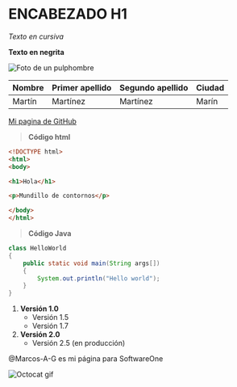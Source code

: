 # ENCABEZADO H1

*Texto en cursiva*

**Texto en negrita**

![Foto de un pulphombre](https://www.juegosyjuguetesonline.es/22998-product_zoom/pulpo-reversible-20-cm-morado-verde.jpg)

| Nombre| Primer apellido| Segundo apellido | Ciudad |
| ----- | ----- | ----- | ----- |
| Martín | Martínez | Martínez | Marín |

[Mi pagina de GitHub](https://github.com/A-G-Marcos)



>**Código html**
```html
<!DOCTYPE html>
<html>
<body>

<h1>Hola</h1>

<p>Mundillo de contornos</p>

</body>
</html>
```

>**Código Java**
```java
class HelloWorld
{
    public static void main(String args[])
    {
        System.out.println("Hello world");
    }
}
```
1. **Versión 1.0**
   - Versión 1.5
   - Versión 1.7
2. **Versión 2.0**
   - Versión 2.5 (en producción)

@Marcos-A-G es mi página para SoftwareOne

![Octocat gif](https://i.pinimg.com/originals/e0/db/86/e0db8690895407d039b94f75b6244035.gif)
